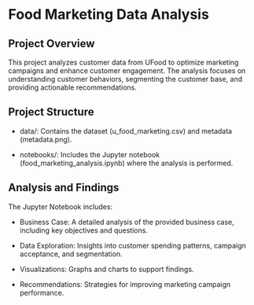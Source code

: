 # Food Marketing Data Analysis
## Project Overview
This project analyzes customer data from UFood to optimize marketing campaigns and enhance customer engagement. The analysis focuses on understanding customer behaviors, segmenting the customer base, and providing actionable recommendations.

## Project Structure
- data/: Contains the dataset (u_food_marketing.csv) and metadata (metadata.png).
  
- notebooks/: Includes the Jupyter notebook (food_marketing_analysis.ipynb) where the analysis is performed.

## Analysis and Findings
The Jupyter Notebook includes:
- Business Case: A detailed analysis of the provided business case, including key objectives and questions.
  
- Data Exploration: Insights into customer spending patterns, campaign acceptance, and segmentation.
  
- Visualizations: Graphs and charts to support findings.
  
- Recommendations: Strategies for improving marketing campaign performance.
